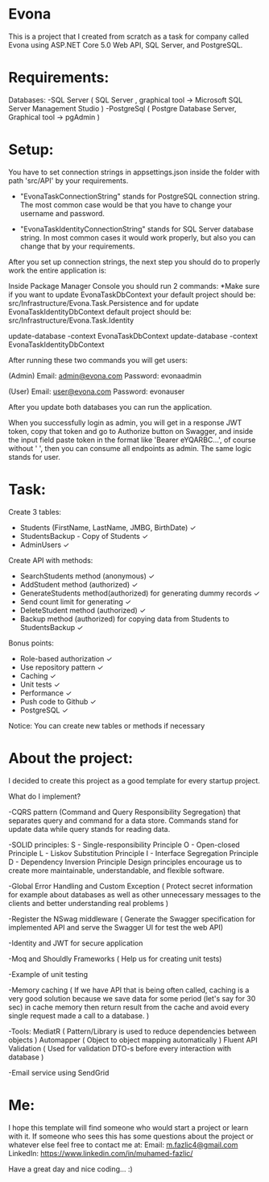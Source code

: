 # Evona
This is a project that I created from scratch as a task for company called Evona using 
ASP.NET Core 5.0 Web API, SQL Server, and PostgreSQL.

# Requirements:
 Databases:
 -SQL Server ( SQL Server , graphical tool -> Microsoft SQL Server Management Studio )
 -PostgreSql ( Postgre Database Server, Graphical tool -> pgAdmin )

# Setup:
You have to set connection strings in appsettings.json inside the folder with path 'src/API' by your requirements.

- "EvonaTaskConnectionString" stands for PostgreSQL connection string. The most common case would be that you have to change your username and password.

- "EvonaTaskIdentityConnectionString" stands for SQL Server database string. In most common cases it would work properly, but also you can change that by your requirements.

After you set up connection strings, the next step you should do to properly work the entire application is:

Inside Package Manager Console you should run 2 commands:
 *Make sure if you want to update EvonaTaskDbContext your default project should be: src/Infrastructure/Evona.Task.Persistence and for update EvonaTaskIdentityDbContext default project should be: src/Infrastructure/Evona.Task.Identity

 update-database -context EvonaTaskDbContext
 update-database -context EvonaTaskIdentityDbContext

 After running these two commands you will get users: 

  (Admin)
  Email: admin@evona.com
  Password: evonaadmin
  
  (User)
  Email: user@evona.com
  Password: evonauser

 After you update both databases you can run the application.

When you successfully login as admin, you will get in a response JWT token, copy that token and go to Authorize button on Swagger, and inside the input field paste token in the format like 'Bearer eYQARBC...', of course without ' ', then you can consume all endpoints as admin. The same logic stands for user.

# Task:
Create 3 tables:
- Students (FirstName, LastName, JMBG, BirthDate) ✓
- StudentsBackup - Copy of Students ✓
- AdminUsers ✓

Create API with methods:
- SearchStudents method (anonymous) ✓
- AddStudent method (authorized) ✓
- GenerateStudents method(authorized) for generating dummy records ✓
- Send count limit for generating ✓
- DeleteStudent method (authorized) ✓
- Backup method (authorized) for copying data from Students to StudentsBackup ✓

Bonus points:
- Role-based authorization ✓
- Use repository pattern ✓
- Caching ✓
- Unit tests ✓
- Performance ✓
- Push code to Github ✓
- PostgreSQL ✓

Notice:
 You can create new tables or methods if necessary


# About the project: 
I decided to create this project as a good template for every startup project.

What do I implement?

-CQRS pattern (Command and Query Responsibility Segregation) that separates query and command for a data store. Commands stand for update data while query stands for reading data.

-SOLID principles: 
                S - Single-responsibility Principle
                O - Open-closed Principle
                L - Liskov Substitution Principle
                I - Interface Segregation Principle
                D - Dependency Inversion Principle
Design principles encourage us to create more maintainable, understandable, and flexible software. 

-Global Error Handling and Custom Exception ( Protect secret information for example about databases as well as other unnecessary messages to the clients and better understanding real problems )

-Register the NSwag middleware ( Generate the Swagger specification for implemented API and serve the Swagger UI for test the web API)

-Identity and JWT for secure application

-Moq and Shouldly Frameworks ( Help us for creating unit tests)

-Example of unit testing

-Memory caching ( If we have API that is being often called, caching is a very good solution because we save data for some period (let's say for 30 sec) in cache memory then return result from the cache and avoid every single request made a call to a database.  )

-Tools: 
      MediatR ( Pattern/Library is used to reduce dependencies between objects )
      Automapper ( Object to object mapping automatically )
      Fluent API Validation ( Used for validation DTO-s before every interaction with database )

-Email service using SendGrid

# Me:
I hope this template will find someone who would start a project or learn with it.
If someone who sees this has some questions about the project or whatever else feel free to contact me at:
             Email: m.fazlic4@gmail.com
             LinkedIn: https://www.linkedin.com/in/muhamed-fazlic/

Have a great day and nice coding... :)
